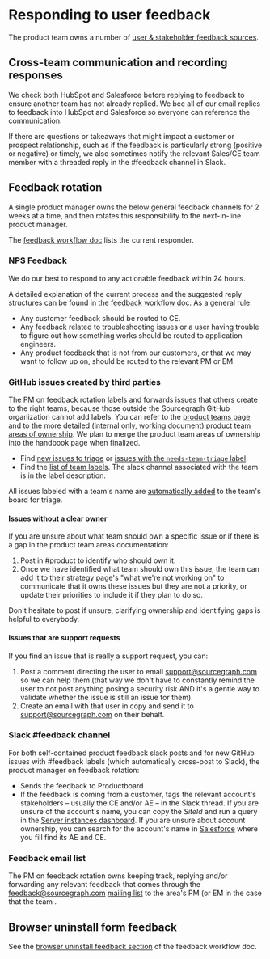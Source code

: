 # Responding to user feedback

The product team owns a number of [user & stakeholder feedback sources](user_stakeholder_feedback.md).

## Cross-team communication and recording responses

We check both HubSpot and Salesforce before replying to feedback to ensure another team has not already replied. We bcc all of our email replies to feedback into HubSpot and Salesforce so everyone can reference the communication.

If there are questions or takeaways that might impact a customer or prospect relationship, such as if the feedback is particularly strong (positive or negative) or timely, we also sometimes notify the relevant Sales/CE team member with a threaded reply in the #feedback channel in Slack.

## Feedback rotation

A single product manager owns the below general feedback channels for 2 weeks at a time, and then rotates this responsibility to the next-in-line product manager.

The [feedback workflow doc](https://docs.google.com/document/d/1TTRjK-CL38fdCvrVUgRL70agUiwDbQFJXCo8IuJmLls/edit#) lists the current responder.

### NPS Feedback

We do our best to respond to any actionable feedback within 24 hours.

A detailed explanation of the current process and the suggested reply structures can be found in the [feedback workflow doc](https://docs.google.com/document/d/1TTRjK-CL38fdCvrVUgRL70agUiwDbQFJXCo8IuJmLls/edit#heading=h.vihl64g0qa6a). As a general rule:

- Any customer feedback should be routed to CE.
- Any feedback related to troubleshooting issues or a user having trouble to figure out how something works should be routed to application engineers.
- Any product feedback that is not from our customers, or that we may want to follow up on, should be routed to the relevant PM or EM.

### GitHub issues created by third parties

The PM on feedback rotation labels and forwards issues that others create to the right teams, because those outside the Sourcegraph GitHub organization cannot add labels. You can refer to the [product teams page](../product_teams.md) and to the more detailed (internal only, working document) [product team areas of ownership](https://docs.google.com/spreadsheets/d/1nBVLPEEGsd5O2j8wLhJw1Ld3tqLjKQXo44Q5Cn532U4/edit#gid=0). We plan to merge the product team areas of ownership into the handbook page when finalized.

- Find [new issues to triage](https://github.com/sourcegraph/sourcegraph/issues?page=2&q=is%3Aissue+no%3Alabel+is%3Aopen) or [issues with the
  `needs-team-triage` label](https://github.com/sourcegraph/sourcegraph/issues?q=is%3Aissue+is%3Aopen+label%3Aneeds-team-triage).
- Find the [list of team labels](https://github.com/sourcegraph/sourcegraph/labels?q=team+%2F). The slack channel associated with the team is in the label description.

All issues labeled with a team's name are [automatically added](https://github.com/sourcegraph/sourcegraph/blob/main/.github/workflows/label-move.yml) to the team's board for triage.

#### Issues without a clear owner

If you are unsure about what team should own a specific issue or if there is a gap in the product team areas documentation:

1. Post in #product to identify who should own it.
1. Once we have identified what team should own this issue, the team can add it to their strategy page's "what we're not working on" to communicate that it owns these issues but they are not a priority, or update their priorities to include it if they plan to do so.

Don't hesitate to post if unsure, clarifying ownership and identifying gaps is helpful to everybody.

#### Issues that are support requests

If you find an issue that is really a support request, you can:

1. Post a comment directing the user to email support@sourcegraph.com so we can help them (that way we don't have to constantly remind the user to not post anything posing a security risk AND it's a gentle way to validate whether the issue is still an issue for them).
1. Create an email with that user in copy and send it to support@sourcegraph.com on their behalf.

### Slack #feedback channel

For both self-contained product feedback slack posts and for new GitHub issues with #feedback labels (which automatically cross-post to Slack), the product manager on feedback rotation:

- Sends the feedback to Productboard
- If the feedback is coming from a customer, tags the relevant account's stakeholders – usually the CE and/or AE – in the Slack thread. If you are unsure of the account's name, you can copy the _SiteId_ and run a query in the [Server instances dashboard](https://sourcegraph.looker.com/explore/sourcegraph_events/server_update_check_pings?qid=MSjrlRQ1WrOhqRRMLAFe3S&toggle=fil). If you are unsure about account ownership, you can search for the account's name in [Salesforce](https://sourcegraph2020.lightning.force.com/one/one.app) where you fill find its AE and CE.

### Feedback email list

The PM on feedback rotation owns keeping track, replying and/or forwarding any relevant feedback that comes through the feedback@sourcegraph.com [mailing list](user_stakeholder_feedback.md#feedbacksourcegraphcom) to the area's PM (or EM in the case that the team .

## Browser uninstall form feedback

See the [browser uninstall feedback section](https://docs.google.com/document/d/1TTRjK-CL38fdCvrVUgRL70agUiwDbQFJXCo8IuJmLls/edit#bookmark=id.hmb2g29ltsnr) of the feedback workflow doc.
